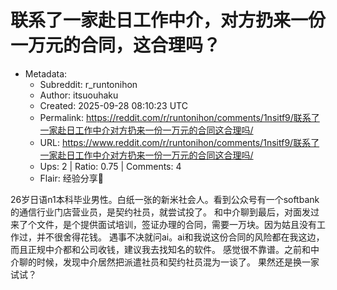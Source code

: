 # 联系了一家赴日工作中介，对方扔来一份一万元的合同，这合理吗？

- Metadata:
  - Subreddit: r_runtonihon
  - Author: itsuouhaku
  - Created: 2025-09-28 08:10:23 UTC
  - Permalink: https://reddit.com/r/runtonihon/comments/1nsitf9/联系了一家赴日工作中介对方扔来一份一万元的合同这合理吗/
  - URL: https://www.reddit.com/r/runtonihon/comments/1nsitf9/联系了一家赴日工作中介对方扔来一份一万元的合同这合理吗/
  - Ups: 2 | Ratio: 0.75 | Comments: 4
  - Flair: 经验分享🤝


26岁日语n1本科毕业男性。白纸一张的新米社会人。看到公众号有一个softbank的通信行业门店营业员，是契约社员，就尝试投了。
和中介聊到最后，对面发过来了个文件，是个提供面试培训，签证办理的合同，需要一万块。因为姑且没有工作过，并不很舍得花钱。
遇事不决就问ai。ai和我说这份合同的风险都在我这边，而且正规中介都和公司收钱，建议我去找知名的软件。
感觉很不靠谱。之前和中介聊的时候，发现中介居然把派遣社员和契约社员混为一谈了。
果然还是换一家试试？

